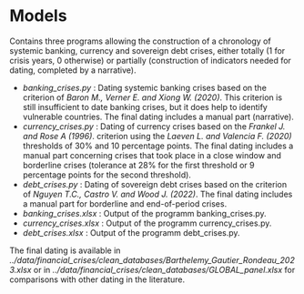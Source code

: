 # Models 
Contains three programs allowing the construction of a chronology of systemic banking, currency and sovereign debt crises, either totally (1 for crisis years, 0 otherwise) or partially (construction of indicators needed for dating, completed by a narrative).

- *banking_crises.py*    : Dating systemic banking crises based on the criterion of *Baron M., Verner E. and Xiong W. (2020)*. This criterion is still insufficient to date banking crises, but it does help to identify vulnerable countries. 
			 The final dating includes a manual part (narrative).
- *currency_crises.py*   : Dating of currency crises based on the *Frankel J. and Rose A (1996)*. criterion using the *Laeven L. and Valencia F. (2020)* thresholds of 30% and 10 percentage points. 
			 The final dating includes a manual part concerning crises that took place in a close window and borderline crises (tolerance at 28% for the first threshold or 9 percentage points for the second threshold).
- *debt_crises.py*       : Dating of sovereign debt crises based on the criterion of *Nguyen T.C., Castro V. and Wood J. (2022)*. 
			 The final dating includes a manual part for borderline and end-of-period crises.
- *banking_crises.xlsx*  : Output of the programm banking_crises.py.
- *currency_crises.xlsx* : Output of the programm currency_crises.py.
- *debt_crises.xlsx*     : Output of the programm debt_crises.py.

The final dating is available in *../data/financial_crises/clean_databases/Barthelemy_Gautier_Rondeau_2023.xlsx* or in *../data/financial_crises/clean_databases/GLOBAL_panel.xlsx* for comparisons with other dating in the literature.

